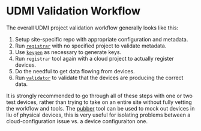 # UDMI Validation Workflow

The overall UDMI project validation workflow generally looks like this:
1. Setup site-specific repo with appropriate configuration and metadata.
2. Run [`registrar`](registrar.md) with no specified project to validate metadata.
3. Use [`keygen`](keygen.md) as necessary to generate keys.
4. Run `registrar` tool again with a cloud project to actually register devices.
5. Do the needful to get data flowing from devices.
6. Run [`validator`](validator.md) to validate that the devices are producing the correct data.

It is strongly recommended to go through all of these steps with one or two test devices,
rather than trying to take on an entire site without fully vetting the workflow and tools.
The [pubber](pubber.md) tool can be used to mock out devices in liu of physical devices,
this is very useful for isolating problems between a cloud-configuration issue vs. a
device configuraiton one.
